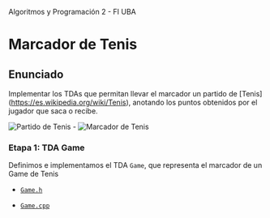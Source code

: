 Algoritmos y Programación 2 - FI UBA

# Marcador de Tenis

## Enunciado

Implementar los TDAs que permitan llevar el marcador un partido de [Tenis] (https://es.wikipedia.org/wiki/Tenis), 
anotando los puntos obtenidos por el jugador que saca o recibe.

![Partido de Tenis](https://upload.wikimedia.org/wikipedia/commons/thumb/2/22/Centre_Court.jpg/320px-Centre_Court.jpg "Partido de Tenis") - ![Marcador de Tenis](https://upload.wikimedia.org/wikipedia/commons/thumb/6/60/Final_Score_Andy_Roddick_vs_Saulnier.jpg/320px-Final_Score_Andy_Roddick_vs_Saulnier.jpg "Marcador de Tenis")


### Etapa 1: TDA Game

Definimos e implementamos el TDA `Game`, que representa el marcador de un Game de Tenis 

 * [`Game.h`](../etapa1/src/Game.h)

 * [`Game.cpp`](../etapa1/src/Game.cpp)

